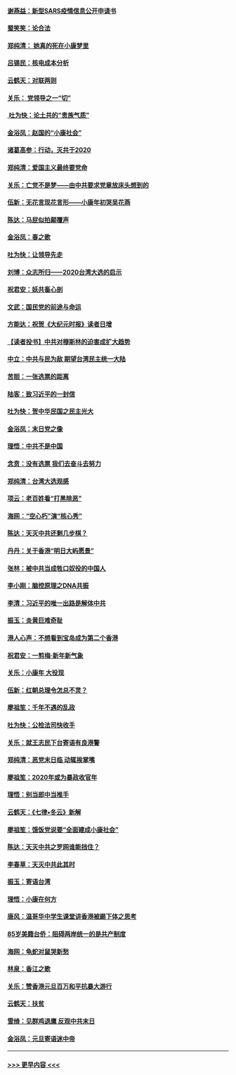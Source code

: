 #### [谢燕益：新型SARS疫情信息公开申请书](../pages/nsc993/n11808840.md?t=01211433) 
#### [蜀笑笑：论合法](../pages/nsc993/n11808064.md?t=01211433) 
#### [郑纯清： 她真的死在小康梦里](../pages/nsc993/n11806623.md?t=01211433) 
#### [吕锡民：核电成本分析](../pages/nsc993/n11806284.md?t=01211433) 
#### [云鹤天：对联两则](../pages/nsc993/n11805957.md?t=01211433) 
#### [关乐： 党领导之一“切”](../pages/nsc993/n11804505.md?t=01211433) 
#### [ 吐为快：论土共的“贵族气质”](../pages/nsc993/n11804490.md?t=01211433) 
#### [金浴凤：赵国的“小康社会”](../pages/nsc993/n11804452.md?t=01211433) 
#### [诸葛高参：行动，灭共于2020](../pages/nsc993/n11804120.md?t=01211433) 
#### [郑纯清：爱国主义最终要党命](../pages/nsc993/n11802197.md?t=01211433) 
#### [关乐：亡党不是梦——由中共要求党章放床头想到的](../pages/nsc993/n11802156.md?t=01211433) 
#### [伍新：无花言现花言形——小康年初哭吴花燕](../pages/nsc993/n11800044.md?t=01211433) 
#### [陈达：马屁似拍颠覆声](../pages/nsc993/n11800010.md?t=01211433) 
#### [金浴凤：春之歌](../pages/nsc993/n11797687.md?t=01211433) 
#### [吐为快：让领导先走](../pages/nsc993/n11797512.md?t=01211433) 
#### [刘博：众志所归——2020台湾大选的启示](../pages/nsc993/n11796878.md?t=01211433) 
#### [祝君安：妖共畜心剖](../pages/nsc993/n11794273.md?t=01211433) 
#### [文武：国民党的前途与命运](../pages/nsc993/n11794198.md?t=01211433) 
#### [方能达：祝贺《大纪元时报》读者日增](../pages/nsc993/n11793807.md?t=01211433) 
#### [【读者投书】中共对穆斯林的迫害成扩大趋势](../pages/nsc993/n11791371.md?t=01211433) 
#### [中立：中共与民为敌 期望台湾民主统一大陆](../pages/nsc993/n11790392.md?t=01211433) 
#### [苦胆：一张选票的距离](../pages/nsc993/n11788914.md?t=01211433) 
#### [陆客：致习近平的一封信](../pages/nsc993/n11788867.md?t=01211433) 
#### [吐为快：贺中华民国之民主光大](../pages/nsc993/n11788618.md?t=01211433) 
#### [金浴凤：末日党之像](../pages/nsc993/n11787475.md?t=01211433) 
#### [理悟：中共不是中国](../pages/nsc993/n11787463.md?t=01211433) 
#### [念贲：没有选票  我们去奋斗去努力](../pages/nsc993/n11787398.md?t=01211433) 
#### [郑纯清：台湾大选观感](../pages/nsc993/n11786210.md?t=01211433) 
#### [项云：老百姓看“打黑除恶”](../pages/nsc993/n11785398.md?t=01211433) 
#### [海网：“空心朽”演“核心秀”](../pages/nsc993/n11783874.md?t=01211433) 
#### [陈达：天灭中共还剩几步棋？](../pages/nsc993/n11783719.md?t=01211433) 
#### [丹丹：关于香港“明日大屿愿景”](../pages/nsc993/n11783273.md?t=01211433) 
#### [张林：被中共当成牲口奴役的中国人](../pages/nsc993/n11782397.md?t=01211433) 
#### [李小刚：脑控原理之DNA共振](../pages/nsc993/n11780962.md?t=01211433) 
#### [李清：习近平的唯一出路是解体中共](../pages/nsc993/n11780866.md?t=01211433) 
#### [振玉：炎黄巨难奇耻](../pages/nsc993/n11779632.md?t=01211433) 
#### [港人心声：不想看到宝岛成为第二个香港](../pages/nsc993/n11778817.md?t=01211433) 
#### [祝君安：一剪梅‧新年新气象](../pages/nsc993/n11776340.md?t=01211433) 
#### [关乐：小康年 大役现](../pages/nsc993/n11774213.md?t=01211433) 
#### [伍新：红朝总理令怎总不灵？](../pages/nsc993/n11770813.md?t=01211433) 
#### [廖祖笙：千年不遇的乱政](../pages/nsc993/n11770373.md?t=01211433) 
#### [吐为快：公检法司快收手](../pages/nsc993/n11770359.md?t=01211433) 
#### [关乐：就王志民下台寄语有良港警](../pages/nsc993/n11769903.md?t=01211433) 
#### [郑纯清：恶党末日临 动辄挨掌嘴](../pages/nsc993/n11769356.md?t=01211433) 
#### [廖祖笙：2020年或为暴政收官年](../pages/nsc993/n11768216.md?t=01211433) 
#### [理悟：别当郎中当推手](../pages/nsc993/n11768243.md?t=01211433) 
#### [云鹤天：《七律▪冬云》新解](../pages/nsc993/n11768204.md?t=01211433) 
#### [廖祖笙：饿饭党说要“全面建成小康社会”](../pages/nsc993/n11767482.md?t=01211433) 
#### [陈达：天灭中共之罗网谁能挡住？](../pages/nsc993/n11767465.md?t=01211433) 
#### [李春草：天灭中共此其时](../pages/nsc993/n11767452.md?t=01211433) 
#### [振玉：寄语台湾](../pages/nsc993/n11767432.md?t=01211433) 
#### [理悟：小康在何方](../pages/nsc993/n11767394.md?t=01211433) 
#### [唐风：温哥华中学生课堂讲香港被踢下体之思考](../pages/nsc993/n11766848.md?t=01211433) 
#### [85岁美籍台侨：阻碍两岸统一的是共产制度](../pages/nsc993/n11765043.md?t=01211433) 
#### [海网：龟蛇对鼠哭新愁](../pages/nsc993/n11764895.md?t=01211433) 
#### [林泉：香江之歌](../pages/nsc993/n11764415.md?t=01211433) 
#### [关乐：赞香港元旦百万和平抗暴大游行](../pages/nsc993/n11764382.md?t=01211433) 
#### [云鹤天：扶贫](../pages/nsc993/n11764245.md?t=01211433) 
#### [雪绮：见群鸡退鹰  反观中共末日](../pages/nsc993/n11762112.md?t=01211433) 
#### [金浴凤：元旦寄语迷中帝](../pages/nsc993/n11761788.md?t=01211433) 

----
#### [ >>> 更早内容 <<< ](../indexes/nsc993-earlier.md)
